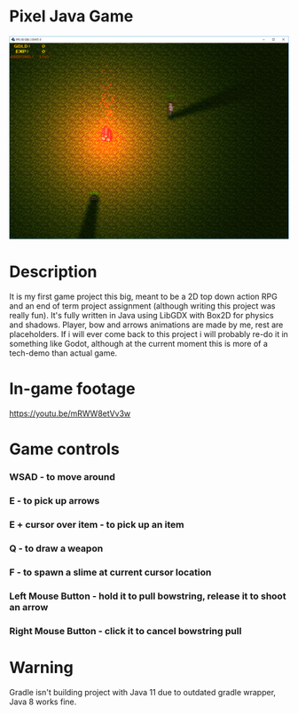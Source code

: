 # Pixel Java Game

![alt text](https://raw.githubusercontent.com/Marcineku/Game/705bc444be4b00a0735782afe81528e5d33a7679/gamess.bmp)

# Description
It is my first game project this big, meant to be a 2D top down action RPG and an end of term project assignment (although writing this project was really fun). It's fully written in Java using LibGDX with Box2D for physics and shadows. Player, bow and arrows animations are made by me, rest are placeholders. If i will ever come back to this project i will probably re-do it in something like Godot, although at the current moment this is more of a tech-demo than actual game.

# In-game footage
https://youtu.be/mRWW8etVv3w

# Game controls
### WSAD                 - to move around 
### E                    - to pick up arrows
### E + cursor over item - to pick up an item
### Q                    - to draw a weapon
### F                    - to spawn a slime at current cursor location
### Left Mouse Button    - hold it to pull bowstring, release it to shoot an arrow
### Right Mouse Button   - click it to cancel bowstring pull

# Warning
Gradle isn't building project with Java 11 due to outdated gradle wrapper, Java 8 works fine.

